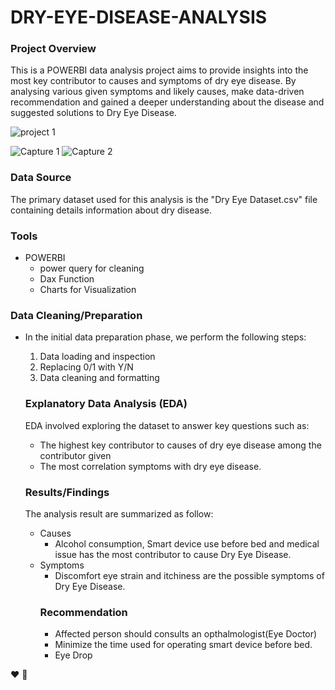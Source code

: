 # DRY-EYE-DISEASE-ANALYSIS

### Project Overview
This is a POWERBI data analysis project aims to provide insights into the most key contributor to causes and symptoms of dry eye disease. By analysing various given symptoms and likely causes, make data-driven recommendation and gained a deeper understanding about the disease and suggested solutions to Dry Eye Disease.

![project 1](https://github.com/user-attachments/assets/b2617c7b-6adb-4167-b943-b00b7f7dfb4c)

![Capture 1](https://github.com/user-attachments/assets/8f2f9acf-cff6-4bfb-92e4-56e290a50498)
![Capture 2](https://github.com/user-attachments/assets/e7110a38-55c9-4fac-95d1-70bff0c1b1c4)



### Data Source
The primary dataset used for this analysis is the "Dry Eye Dataset.csv" file containing details information about dry disease.

### Tools
- POWERBI
   - power query for cleaning
   - Dax Function
   - Charts for Visualization
 
### Data Cleaning/Preparation
- In the initial data preparation phase, we perform the following steps:
  1. Data loading and inspection
  2. Replacing 0/1 with Y/N
  3. Data cleaning and formatting

  ### Explanatory Data Analysis (EDA)
  EDA involved exploring the dataset to answer key questions such as:
  - The highest key contributor to causes of dry eye disease among the contributor given
  - The most correlation symptoms with dry eye disease.

  ### Results/Findings
  The analysis result are summarized as follow:
  - Causes
     - Alcohol consumption, Smart device use before bed and medical issue has the most contributor to cause Dry Eye Disease.
  - Symptoms
      - Discomfort eye strain and itchiness are the possible symptoms of Dry Eye Disease.
    ### Recommendation
     - Affected person should consults an opthalmologist(Eye Doctor)
     - Minimize the time used for operating smart device before bed.
     - Eye Drop

❤
🎉
  
